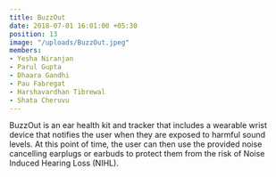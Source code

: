 ```yaml
---
title: BuzzOut
date: 2018-07-01 16:01:00 +05:30
position: 13
image: "/uploads/BuzzOut.jpeg"
members:
- Yesha Niranjan
- Parul Gupta
- Dhaara Gandhi
- Pau Fabregat
- Harshavardhan Tibrewal
- Shata Cheruvu
---
```


BuzzOut is an ear health kit and tracker that includes a wearable wrist device that notifies the user when they are exposed to harmful sound levels. At this point of time, the user can then use the provided noise cancelling earplugs or earbuds to protect them from the risk of Noise Induced Hearing Loss (NIHL).
